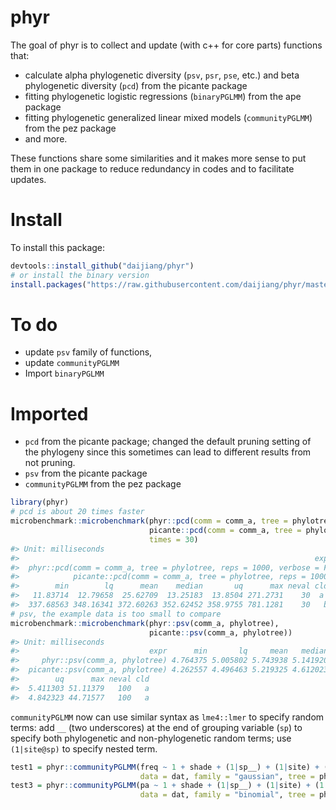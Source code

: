 
<!-- README.md is generated from README.Rmd. Please edit that file -->
phyr
====

The goal of phyr is to collect and update (with c++ for core parts) functions that:

-   calculate alpha phylogenetic diversity (`psv`, `psr`, `pse`, etc.) and beta phylogenetic diversity (`pcd`) from the picante package
-   fitting phylogenetic logistic regressions (`binaryPGLMM`) from the ape package
-   fitting phylogenetic generalized linear mixed models (`communityPGLMM`) from the pez package
-   and more.

These functions share some similarities and it makes more sense to put them in one package to reduce redundancy in codes and to facilitate updates.


Install
====

To install this package:

``` r
devtools::install_github("daijiang/phyr")
# or install the binary version
install.packages("https://raw.githubusercontent.com/daijiang/phyr/master/phyr_0.1.0.tgz", repos = NULL)
```

To do
=====

-   update `psv` family of functions,
-   update `communityPGLMM`
-   Import `binaryPGLMM`

Imported
========

-   `pcd` from the picante package; changed the default pruning setting of the phylogeny since this sometimes can lead to different results from not pruning.
-   `psv` from the picante package
-   `communityPGLMM` from the pez package

``` r
library(phyr)
# pcd is about 20 times faster
microbenchmark::microbenchmark(phyr::pcd(comm = comm_a, tree = phylotree, reps = 1000, verbose = F),
                               picante::pcd(comm = comm_a, tree = phylotree, reps = 1000),
                               times = 30)
#> Unit: milliseconds
#>                                                                  expr
#>  phyr::pcd(comm = comm_a, tree = phylotree, reps = 1000, verbose = F)
#>            picante::pcd(comm = comm_a, tree = phylotree, reps = 1000)
#>        min        lq      mean    median       uq      max neval cld
#>   11.83714  12.79658  25.62709  13.25183  13.8504 271.2731    30  a 
#>  337.68563 348.16341 372.60263 352.62452 358.9755 781.1281    30   b
# psv, the example data is too small to compare
microbenchmark::microbenchmark(phyr::psv(comm_a, phylotree),
                               picante::psv(comm_a, phylotree))
#> Unit: milliseconds
#>                             expr      min       lq     mean   median
#>     phyr::psv(comm_a, phylotree) 4.764375 5.005802 5.743938 5.141920
#>  picante::psv(comm_a, phylotree) 4.262557 4.496463 5.219325 4.612023
#>        uq      max neval cld
#>  5.411303 51.11379   100   a
#>  4.842323 44.71577   100   a
```

`communityPGLMM` now can use similar syntax as `lme4::lmer` to specify random terms: add `__` (two underscores) at the end of grouping variable (`sp`) to specify both phylogenetic and non-phylogenetic random terms; use `(1|site@sp)` to specify nested term.

``` r
test1 = phyr::communityPGLMM(freq ~ 1 + shade + (1|sp__) + (1|site) + (1|site@sp), 
                             data = dat, family = "gaussian", tree = phylotree, REML = F)
test3 = phyr::communityPGLMM(pa ~ 1 + shade + (1|sp__) + (1|site) + (1|site@sp), 
                             data = dat, family = "binomial", tree = phylotree, REML = F)
```
